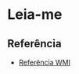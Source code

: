 # Leia-me

## Referência

* [Referência WMI](https://learn.microsoft.com/pt-br/windows/win32/wmisdk/wmi-reference)
